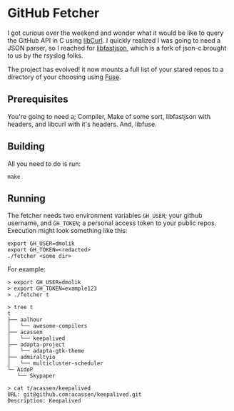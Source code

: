 # GitHub Fetcher

I got curious over the weekend and wonder what it would be like to query the GitHub API in C using [libCurl](https://curl.haxx.se/libcurl/). I quickly realized I was going to need a JSON parser, so I reached for [libfastjson](https://github.com/rsyslog/libfastjson), which is a fork of json-c brought to us by the rsyslog folks.

The project has evolved! it now mounts a full list of your stared repos to a directory of your choosing using [Fuse](https://github.com/libfuse/libfuse).

## Prerequisites

You're going to need a; Compiler, Make of some sort, libfastjson with headers, and libcurl with it's headers. And, libfuse.

## Building

All you need to do is run:

    make

## Running

The fetcher needs two environment variables `GH_USER`; your github username, and `GH_TOKEN`; a personal access token to your public repos. Execution might look something like this:

    export GH_USER=dmolik
    export GH_TOKEN=<redacted>
    ./fetcher <some dir>

For example:

    > export GH_USER=dmolik
    > export GH_TOKEN=example123
    > ./fetcher t
    
    > tree t
    t
    ├── aalhour
    │   └── awesome-compilers
    ├── acassen
    │   └── keepalived
    ├── adapta-project
    │   └── adapta-gtk-theme
    ├── admiraltyio
    │   └── multicluster-scheduler
    └─ AidoP
       └── Skypaper
    
    > cat t/acassen/keepalived
    URL: git@github.com:acassen/keepalived.git
    Description: Keepalived
